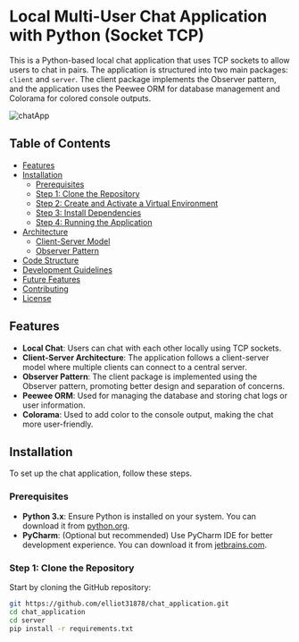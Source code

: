 # Local Multi-User Chat Application with Python (Socket TCP)

This is a Python-based local chat application that uses TCP sockets to allow users to chat in pairs. The application is structured into two main packages: `client` and `server`. The client package implements the Observer pattern, and the application uses the Peewee ORM for database management and Colorama for colored console outputs.

![chatApp](https://user-images.githubusercontent.com/63051195/127721207-501444a9-4523-4695-9c38-942a838863f3.gif)

## Table of Contents
- [Features](#features)
- [Installation](#installation)
  - [Prerequisites](#prerequisites)
  - [Step 1: Clone the Repository](#step-1-clone-the-repository)
  - [Step 2: Create and Activate a Virtual Environment](#step-2-create-and-activate-a-virtual-environment)
  - [Step 3: Install Dependencies](#step-3-install-dependencies)
  - [Step 4: Running the Application](#step-4-running-the-application)
- [Architecture](#architecture)
  - [Client-Server Model](#client-server-model)
  - [Observer Pattern](#observer-pattern)
- [Code Structure](#code-structure)
- [Development Guidelines](#development-guidelines)
- [Future Features](#future-features)
- [Contributing](#contributing)
- [License](#license)

## Features

- **Local Chat**: Users can chat with each other locally using TCP sockets.
- **Client-Server Architecture**: The application follows a client-server model where multiple clients can connect to a central server.
- **Observer Pattern**: The client package is implemented using the Observer pattern, promoting better design and separation of concerns.
- **Peewee ORM**: Used for managing the database and storing chat logs or user information.
- **Colorama**: Used to add color to the console output, making the chat more user-friendly.

## Installation

To set up the chat application, follow these steps.

### Prerequisites

- **Python 3.x**: Ensure Python is installed on your system. You can download it from [python.org](https://www.python.org/downloads/).
- **PyCharm**: (Optional but recommended) Use PyCharm IDE for better development experience. You can download it from [jetbrains.com](https://www.jetbrains.com/pycharm/download/).

### Step 1: Clone the Repository

Start by cloning the GitHub repository:

```bash
git https://github.com/elliot31878/chat_application.git
cd chat_application
cd server
pip install -r requirements.txt

